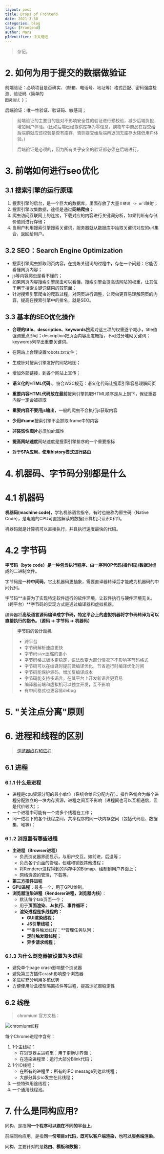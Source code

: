 ```yaml
---
layout: post
title: Drops of Frontend
date: 2021-3-30
categories: blog
tags: [Frontend]
author: Mars
pIdentifier: 中文缩进
---
```


> 杂记。

# 2. 如何为用于提交的数据做验证

前端验证：必填项目是否确实、（邮箱、电话号、地址等）格式匹配、密码强度检测、验证码（简单的<code class="tooltip-mars" title="图灵测试（英语：Turing test，又称“图灵判断”），是阿兰·图灵于1950年提出的一个关于判断机器是否能够思考的著名试验，测试某机器是否能表现出与人等价或无法区分的智能。如果一个人（代号C）使用测试对象皆理解的语言去询问两个他不能看见的对象任意一串问题。对象为：一个是正常思维的人（代号B）、一个是机器（代号A）。如果经过若干询问以后，C不能得出实质的区别来分辨A与B的不同，则此机器A通过图灵测试。"> 图灵测试 </code>）；

后端验证：唯一性验证、验证码、敏感词；

> 前端验证的主要目的是对不影响安全性的验证进行预校验，减少后端负担，增加用户体验。(比如后端已经提供库存为零信息，购物车中商品在提交给后端前就应该校验是否有库存，否则提交给后端再返回无库存太降低用户体验。)
> 
> 后端验证是必须的，因为所有关乎安全的验证都必须在后端进行。

# 3. 前端如何进行seo优化

## 3.1 搜索引擎的运行原理

1. 搜索引擎的后台，是一个巨大的数据库，里面存放了大量`关键词 -> url`映射；
2. 搜索引擎收集数据，途径是通过**网络爬虫**；
3. 爬虫访问互联网上的连接，下载对应的内容进行关键词分析，如果判断有存储价值则进行存储；
4. 当用户利用搜索引擎搜索关键词，服务器就从数据库中抽取关键词对应的url集合，返回给用户。

## 3.2 SEO：Search Engine Optimization

- 搜索引擎爬虫抓取网页内容，在提炼关键词的过程中，存在一个问题：它能否看懂网页内容；
- js等内容爬虫是看不懂的；
- 如果网页内容搜索引擎爬虫可以看懂，搜索引擎会提高该网站的权重，让其位于用于搜索关键词结果的较前面；
- 针对搜索引擎爬虫的爬取过程，对网页进行调整，让爬虫更容易理解网页的内容，提高在搜索引擎中的排名，就是SEO。

## 3.3 基本的SEO优化操作

- **合理的title、description、keywords**搜索对这三项的权重逐个减小，title值强调重点即可；description把页面内容高度概括，不可过分堆砌关键词；keywords列举出重要关键词。

- 在网站上合理设置robots.txt文件；

- 生成针对搜索引擎友好的网站地图；

- 增加外部链接，到各个网站上宣传；

- **语义化的HTML代码:**，符合W3C规范：语义化代码让搜索引擎容易理解网页

- **重要内容HTML代码放在最前**搜索引擎抓取HTML顺序是从上到下，保证重要内容一定会被抓取

- **重要内容不要用js输出**，一般的爬虫不会执行js获取内容

- **少用iframe**搜索引擎不会抓取iframe中的内容

- **非装饰性图片**必须加alt属性

- **提高网站速度**网站速度是搜索引擎排序的一个重要指标

- **对于SPA应用，使用history模式进行路由**

# 4. 机器码、字节码分别都是什么
# 4.1 机器码

**机器码(machine code)**，学名机器语言指令，有时也被称为原生码（Native Code），是电脑的CPU可直接解读的数据(计算机只认识0和1)。

机器码就是计算机可以直接执行，并且执行速度最快的代码。

# 4.2 字节码

**字节码（byte code）**是一种包含执行程序、由一序列**OP代码(操作码)/数据对**组成的二进制文件。

字节码是一种**中间码**，它比机器码更抽象，需要直译器转译后才能成为机器码的中间代码。

字节码**主要为了实现特定软件运行的软件环境，让软件执行与硬件环境无关。（跨平台）**字节码的实现方式是通过编译器和虚拟机器。

编译器将**高级语言源码编译成字节码，特定平台上的虚拟机器将字节码转译为可以直接执行的指令。（源码 -> 字节码 -> 机器码）**

> **字节码的设计动机**
> 
> - 跨平台
> - 字节码解析速度更快
> - 字节码size压缩的更小
> - 字节码格式版本更稳定，语法改变大部分情况下不影响字节码格式
> - 字节码可以在编译时提前做编译优化，节省运行时编译优化时间
> - 字节码能保护源码，增加反编译成本
> - 字节码能支持多语言，在其平台上开发新语言更容易
> - 编译器前端和虚拟机可以独立开发，互不影响
> - 有中间格式也更容易debug

# 5. "关注点分离"原则

# 6. 进程和线程的区别

> [浏览器线程和进程](https://juejin.cn/post/6844903553795014663#heading-2)

## 6.1 进程
### 6.1.1 什么是进程

- 进程是cpu资源分配的最小单位（系统会给它分配内存）。操作系统会为每个进程分配独立的一块内存资源，进程之间互不影响（进程间也可以互相通信，但是代价较大）；
- 一个进程中可能有一个或多个线程在工作；
- 同一进程下的各个线程之间，共享程序的同一块内存空间（包括代码段、数据集、堆等）；

### 6.1.2 浏览器有哪些进程

- **主进程（Browser进程）**
  - 负责浏览器界面显示，与用户交互。如前进，后退等；
  - 负责各个页面的管理，创建和销毁其他进程；
  - 将Renderer进程得到的内存中的Bitmap，绘制到用户界面上；
  - 网络资源的管理，下载等。
- **第三方插件进程**
- **GPU进程**：最多一个，用于GPU绘制。
- **浏览器渲染进程（Renderer进程，浏览器内核）**：
  - 默认每个tab页面一个；
  - 用于**页面渲染、Js执行、事件循环**；
  - **渲染进程是多线程的：**
    - **GUI渲染线程；**
    - **JS引擎线程；**
    - **事件触发线程：**管理任务队列；
    - **定时触发器线程；**
    - **异步请求线程；**

### 6.1.3 为什么浏览器被设置为多进程

- 避免单个page crash影响整个浏览器
- 避免第三方插件crash影响整个浏览器
- 多进程充分利用多核优势
- 方便使用沙盒模型隔离插件等进程，提高浏览器稳定性

## 6.2 线程

> chromium 官方文档：

![chromium线程](/assets/posts/33.png)

每个Chrome进程中含有：

1. 1个主线程：
   - 在浏览器主进程里：用于更新UI界面；
   - 在渲染进程里：运行大部分Blink代码；
2. 1个IO线程：
   - 在所有的进程里：所有的IPC message到达此线程；
   - 大部分异步io发生在此线程；
3. 一些特殊用途线程；
4. 一个通用线程池。

<!-- // todo -->

# 7. 什么是同构应用?

同构，是指**同一个程序可以跑在不同的平台上**。

前端同构应用，是指**同一份项目x代码，既可以客户端渲染，也可以服务端渲染。**

同构，主要针对的是**路由、模板和数据**；